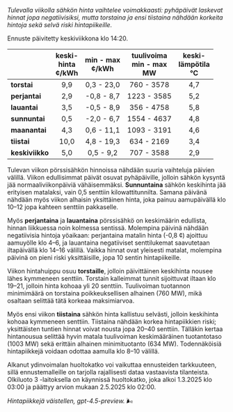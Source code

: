 *Tulevalla viikolla sähkön hinta vaihtelee voimakkaasti: pyhäpäivät laskevat hinnat jopa negatiivisiksi, mutta torstaina ja ensi tiistaina nähdään korkeita hintoja sekä selvä riski hintapiikeille.*

Ennuste päivitetty keskiviikkona klo 14:20.

|             | keski-<br>hinta<br>¢/kWh | min - max<br>¢/kWh | tuulivoima<br>min - max<br>MW | keski-<br>lämpötila<br>°C |
|:------------|:------------------------:|:------------------:|:----------------------------:|:-------------------------:|
| **torstai**     | 9,9                      | 0,3 - 23,0         | 760 - 3578                   | 4,7                        |
| **perjantai**   | 2,9                      | -0,8 - 8,7         | 1223 - 3585                  | 5,2                        |
| **lauantai**    | 3,5                      | -0,5 - 8,9         | 356 - 4758                   | 5,8                        |
| **sunnuntai**   | 0,5                      | -2,0 - 6,7         | 1554 - 4637                  | 4,8                        |
| **maanantai**   | 4,3                      | 0,6 - 11,1         | 1093 - 3191                  | 4,6                        |
| **tiistai**     | 10,0                     | 4,8 - 19,3         | 634 - 2169                   | 3,4                        |
| **keskiviikko** | 5,0                      | 0,5 - 9,2          | 707 - 3588                   | 2,9                        |

Tulevan viikon pörssisähkön hinnoissa nähdään suuria vaihteluja päivien välillä. Viikon edullisimmat päivät osuvat pyhäpäiville, jolloin sähkön kysyntä jää normaaliviikonpäiviä vähäisemmäksi. **Sunnuntaina** sähkön keskihinta jää erityisen matalaksi, vain 0,5 senttiin kilowattitunnilta. Samana päivänä nähdään myös viikon alhaisin yksittäinen hinta, joka painuu aamupäivällä klo 10–12 jopa kahteen senttiin pakkaselle.

Myös **perjantaina** ja **lauantaina** pörssisähkö on keskimäärin edullista, hinnan liikkuessa noin kolmessa sentissä. Molempina päivinä nähdään negatiivisia hintoja yöaikaan: perjantaina matalin hinta (-0,8 ¢) ajoittuu aamuyölle klo 4–6, ja lauantaina negatiiviset senttilukemat saavutetaan iltapäivällä klo 14–16 välillä. Vaikka hinnat ovat yleisesti matalat, molempina päivinä on pieni riski yksittäisille, jopa 10 sentin hintapiikeille.

Viikon hintahuippu osuu **torstaille**, jolloin päivittäinen keskihinta nousee lähes kymmeneen senttiin. Torstain kalleimmat tunnit sijoittuvat iltaan klo 19–21, jolloin hinta kohoaa yli 20 senttiin. Tuulivoiman tuotannon minimimäärä on torstaina poikkeuksellisen alhainen (760 MW), mikä osaltaan selittää tätä korkeaa maksimiarvoa.

Myös ensi viikon **tiistaina** sähkön hinta kallistuu selvästi, jolloin keskihinta kohoaa kymmeneen senttiin. Tiistaina nähdään korkea hintapiikkien riski; yksittäisten tuntien hinnat voivat nousta jopa 20–40 senttiin. Tälläkin kertaa hintanousua selittää hyvin matala tuulivoiman keskimääräinen tuotantotaso (1003 MW) sekä erittäin alhainen minimituotanto (634 MW). Todennäköisiä hintapiikkejä voidaan odottaa aamulla klo 8–10 välillä.

Alkanut ydinvoimalan huoltokatko voi vaikuttaa ennusteiden tarkkuuteen, sillä ennustemalleille on tarjolla rajallisesti dataa vastaavista tilanteista. Olkiluoto 3 -laitoksella on käynnissä huoltokatko, joka alkoi 1.3.2025 klo 03:00 ja päättyy arvion mukaan 2.5.2025 klo 02:00.

*Hintapiikkejä väistellen, gpt-4.5-preview.* 🌬️
